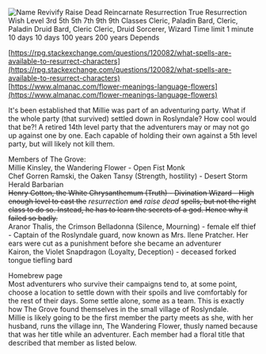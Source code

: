 ![Name Revivify Raise Dead Reincarnate Resurrection True Resurrection Wish Level 3rd 5th 5th 7th 9th 9th Classes Cleric, Paladin Bard, Cleric, Paladin Druid Bard, Cleric Cleric, Druid Sorcerer, Wizard Time limit 1 minute 10 days 10 days 100 years 200 years Depends ](Exported%20image%2020240412150007-0.png)

[https://rpg.stackexchange.com/questions/120082/what-spells-are-available-to-resurrect-characters](https://rpg.stackexchange.com/questions/120082/what-spells-are-available-to-resurrect-characters)  
[https://www.almanac.com/flower-meanings-language-flowers](https://www.almanac.com/flower-meanings-language-flowers)
 
It's been established that Millie was part of an adventuring party. What if the whole party (that survived) settled down in Roslyndale? How cool would that be?! A retired 14th level party that the adventurers may or may not go up against one by one. Each capable of holding their own against a 5th level party, but will likely not kill them.
 
Members of The Grove:  
Millie Kinsley, the Wandering Flower - Open Fist Monk  
Chef Gorren Ramski, the Oaken Tansy (Strength, hostility) - Desert Storm Herald Barbarian  
~~Henry Cotton, the White Chrysanthemum (Truth) - Divination Wizard - High enough level to cast the~~ _resurrection_ ~~and~~ _raise dead_ ~~spells, but not the right class to do so. Instead, he has to learn the secrets of a god. Hence why it failed so badly.~~  
Aranor Thalis, the Crimson Belladonna (Silence, Mourning) - female elf thief - Captain of the Roslyndale guard, now known as Mrs. Ilene Pratcher. Her ears were cut as a punishment before she became an adventurer  
Kairon, the Violet Snapdragon (Loyalty, Deception) - deceased forked tongue tiefling bard
 
Homebrew page  
Most adventurers who survive their campaigns tend to, at some point, choose a location to settle down with their spoils and live comfortably for the rest of their days. Some settle alone, some as a team. This is exactly how The Grove found themselves in the small village of Roslyndale.  
Millie is likely going to be the first member the party meets as she, with her husband, runs the village inn, The Wandering Flower, thusly named because that was her title while an adventurer. Each member had a floral title that described that member as listed below.